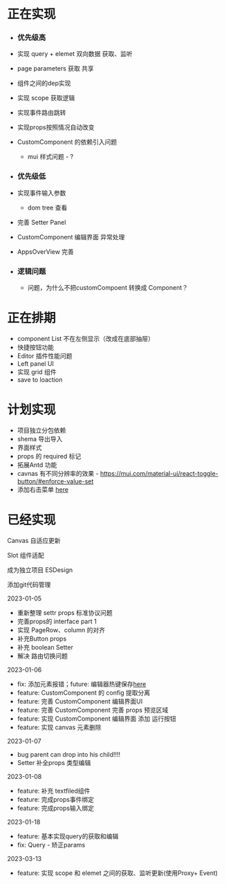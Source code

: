 # 正在实现
 - ### 优先级高


  - 实现 query + elemet 双向数据 获取、监听


  - page parameters 获取 共享

  - 组件之间的dep实现

  - 实现 scope 获取逻辑

  - 实现事件路由跳转

  - 实现props按照情况自动改变


  - CustomComponent 的依赖引入问题
      - mui 样式问题 - ?





 - ### 优先级低


  - 实现事件输入参数

    - dom tree 查看


   - 完善 Setter Panel
   - CustomComponent 编辑界面 异常处理
   - AppsOverView 完善



 - ### 逻辑问题


     - 问题，为什么不把customCompoent 转换成 Component？


# 正在排期

  - component List 不在左侧显示（改成在底部抽屉）
  - 快捷按钮功能
  - Editor 插件性能问题
  - Left panel UI
  - 实现 grid 组件
  - save to loaction




# 计划实现

  - 项目独立分包依赖
  - shema 导出导入
  - 界面样式
  - props 的 required 标记
  - 拓展Antd 功能
  - cavnas 有不同分辨率的效果 - https://mui.com/material-ui/react-toggle-button/#enforce-value-set
  - 添加右击菜单 [here](https://mui.com/material-ui/react-menu/#context-menu)




# 已经实现


Canvas 自适应更新

Slot 组件适配

成为独立项目 ESDesign

添加git代码管理

 2023-01-05
 - 重新整理 settr props 标准协议问题
 - 完善props的 interface part 1
 - 实现 PageRow、column 的对齐
 - 补充Button props
 - 补充 boolean Setter
 - 解决 路由切换问题

 2023-01-06
 - fix:  添加元素报错；future: 编辑器热键保存[here](https://microsoft.github.io/monaco-editor/playground.html#interacting-with-the-editor-listening-to-key-events)
 - feature: CustomComponent 的 config 提取分离
 - feature: 完善 CustomComponent 编辑界面UI
 - feature: 完善 CustomComponent 完善 props 预览区域
 - feature: 实现 CustomComponent 编辑界面 添加 运行按钮
 - feature: 实现 canvas 元素删除

2023-01-07
  - bug parent can drop into his child!!!!
  - Setter 补全props 类型编辑

2023-01-08
  - feature: 补充 textfiled组件
  - feature: 完成props事件绑定
  - feature: 完成props输入绑定


2023-01-18
  - feature: 基本实现query的获取和编辑
  - fix: Query - 矫正params


2023-03-13
  - feature: 实现 scope 和 elemet 之间的获取、监听更新(使用Proxy+ Event)
